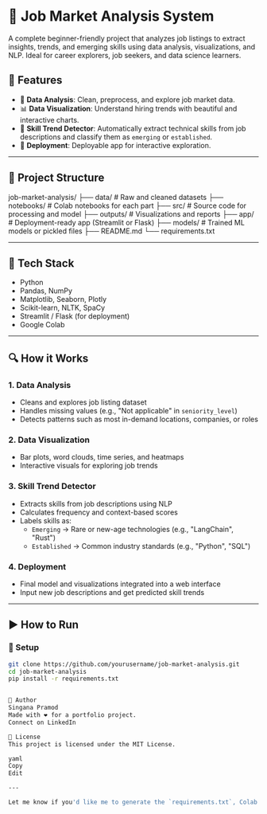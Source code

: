 # 💼 Job Market Analysis System

A complete beginner-friendly project that analyzes job listings to extract insights, trends, and emerging skills using data analysis, visualizations, and NLP. Ideal for career explorers, job seekers, and data science learners.

## 📌 Features

- 🧹 **Data Analysis**: Clean, preprocess, and explore job market data.
- 📊 **Data Visualization**: Understand hiring trends with beautiful and interactive charts.
- 🧠 **Skill Trend Detector**: Automatically extract technical skills from job descriptions and classify them as `emerging` or `established`.
- 🚀 **Deployment**: Deployable app for interactive exploration.

---

## 📁 Project Structure

job-market-analysis/
├── data/ # Raw and cleaned datasets
├── notebooks/ # Colab notebooks for each part
├── src/ # Source code for processing and model
├── outputs/ # Visualizations and reports
├── app/ # Deployment-ready app (Streamlit or Flask)
├── models/ # Trained ML models or pickled files
├── README.md
└── requirements.txt

---

## 🧪 Tech Stack

- Python
- Pandas, NumPy
- Matplotlib, Seaborn, Plotly
- Scikit-learn, NLTK, SpaCy
- Streamlit / Flask (for deployment)
- Google Colab

---

## 🔍 How it Works

### 1. Data Analysis
- Cleans and explores job listing dataset
- Handles missing values (e.g., "Not applicable" in `seniority_level`)
- Detects patterns such as most in-demand locations, companies, or roles

### 2. Data Visualization
- Bar plots, word clouds, time series, and heatmaps
- Interactive visuals for exploring job trends

### 3. Skill Trend Detector
- Extracts skills from job descriptions using NLP
- Calculates frequency and context-based scores
- Labels skills as:
  - `Emerging` → Rare or new-age technologies (e.g., "LangChain", "Rust")
  - `Established` → Common industry standards (e.g., "Python", "SQL")

### 4. Deployment
- Final model and visualizations integrated into a web interface
- Input new job descriptions and get predicted skill trends

---

## ▶️ How to Run

### 🔧 Setup

```bash
git clone https://github.com/yourusername/job-market-analysis.git
cd job-market-analysis
pip install -r requirements.txt


🧠 Author
Singana Pramod
Made with ❤️ for a portfolio project.
Connect on LinkedIn

📜 License
This project is licensed under the MIT License.

yaml
Copy
Edit

---

Let me know if you'd like me to generate the `requirements.txt`, Colab badges, or the actual license file too.








